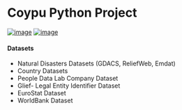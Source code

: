 # Coypu Python Project

[![image](https://img.shields.io/badge/coypu-travis-red.svg)](https://travis-ci.com/coypu/project)
[![image](https://img.shields.io/badge/python-3-green)](https://www.python.org/about/)

#### Datasets
* Natural Disasters Datasets (GDACS, ReliefWeb, Emdat)
* Country Datasets
* People Data Lab Company Dataset
* Glief- Legal Entity Identifier Dataset
* EuroStat Dataset
* WorldBank Dataset
